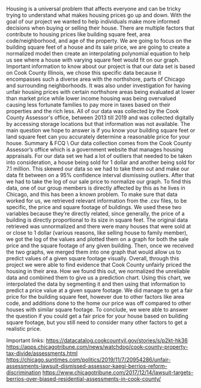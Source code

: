 Housing is a universal problem that affects everyone and can be tricky trying to understand what makes housing prices go up and down. With the goal of our project we wanted to help individuals make more informed decisions when buying or selling their house. There are multiple factors that contribute to housing prices like building square feet, area code/neighborhood, and age of the property. We are going to focus on the building square feet of a house and its sale price, we are going to create a normalized model then create an interpolating polynomial equation to help us see where a house with varying square feet would fit on our graph. Important information to know about our project is that our data set is based on Cook County Illinois, we chose this specific data because it encompasses such a diverse area with the northshore, parts of Chicago and surrounding neighborhoods. It was also under investigation for having unfair housing prices with certain northshore areas being evaluated at lower than market price while lower income housing was being overvalued causing less fortunate families to pay more in taxes based on their properties and the rich less. All of our data was collected by the Cook County Assessor's office, between 2013 till 2019 and was collected digitally by accessing storage locations but that information was not available. The main question we hope to answer is if you know your building square feet or land square feet can you accurately determine a reasonable price for your house.
Summary & FCQ \\ 
Our data collection comes from the Cook County Assessor’s office which is a government website that manages housing appraisals. For our data set we had a lot of outliers that needed to be taken into consideration, a house being sold for 1 dollar and another being sold for 7.1 million. This skewed our data so we had to take them out and make our data fit between on a 95% confidence interval dismissing outliers. After that we had to take the log of our sale price to normalize our graph.	To find this data, one of our group members is directly affected by this as he lives in Chicago, and this has been a known problem. To make sure that data worked for us, we retrieved relevant information from the .csv files, to be specific, the price and square footage of buildings. We used these two variables because they’re directly related, since generally, the price of a building is directly proportional to its size in square feet. The original data retrieved was unnormalized and there were many houses that were sold at or close to 1 dollar (various reasons, like selling house to family member), we got the log of the values and plotted them on a graph for both the sale price and the square footage of any given building. Then, once we received the two graphs, we merged them into one graph that would allow us to predict values of a given square footage visually. 
Overall, through this project we were able to find evidence that Cook County unfairly priced the housing in their area. How we found this out, we normalized the unreliable data and combined them to give us a prediction chart. Using this chart, we interpolated the data by segmenting it and then using that information to predict a price value at a given square footage. We did manage to get a fair price for the building square feet, however due to other factors like area code, and additions done to the home our price was off compared to other houses with similar square footage. To conclude, we were able to answer the question if you could get a fair price for your house based on building square footage, but you still need to consider many other factors to get a realistic price.




Important links: 
https://datacatalog.cookcountyil.gov/stories/s/p2kt-hk36
https://apps.chicagotribune.com/news/watchdog/cook-county-property-tax-divide/assessments.html
https://chicago.suntimes.com/politics/2019/11/7/20954286/unfair-assessments-lawsuit-dismissed-assessor-kaegi-berrios-reform-discrimination
https://www.chicagotribune.com/2017/12/14/lawsuit-targets-berrios-over-biased-residential-assessments-in-cook-county/
